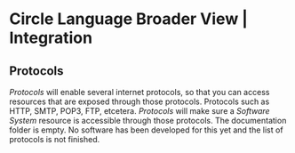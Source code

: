 ﻿Circle Language Broader View | Integration
=========================================


Protocols
---------

*Protocols* will enable several internet protocols, so that you can access resources that are exposed through those protocols. Protocols such as HTTP, SMTP, POP3, FTP, etcetera. *Protocols* will make sure a *Software System* resource is accessible through those protocols. The documentation folder is empty. No software has been developed for this yet and the list of protocols is not finished.
